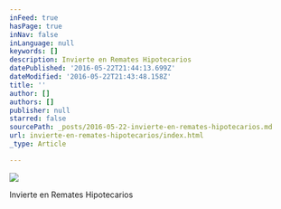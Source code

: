```yaml
---
inFeed: true
hasPage: true
inNav: false
inLanguage: null
keywords: []
description: Invierte en Remates Hipotecarios
datePublished: '2016-05-22T21:44:13.699Z'
dateModified: '2016-05-22T21:43:48.158Z'
title: ''
author: []
authors: []
publisher: null
starred: false
sourcePath: _posts/2016-05-22-invierte-en-remates-hipotecarios.md
url: invierte-en-remates-hipotecarios/index.html
_type: Article

---
```

![](https://the-grid-user-content.s3-us-west-2.amazonaws.com/edabcedf-61ef-4d7c-9244-665a8ef9090f.jpg)

Invierte en Remates Hipotecarios